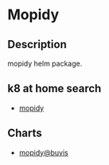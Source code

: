 # Mopidy

## Description

mopidy helm package.

## k8 at home search

- [mopidy](https://nanne.dev/k8s-at-home-search/#/mopidy)

## Charts

- [mopidy@buvis](https://charts.buvis.net/)
